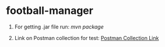 # football-manager

1. For getting .jar file run:   _mvn package_ 

2. Link on Postman collection for test:
[Postman Collection Link](https://www.getpostman.com/collections/e1f55bc888e129c201b0)
